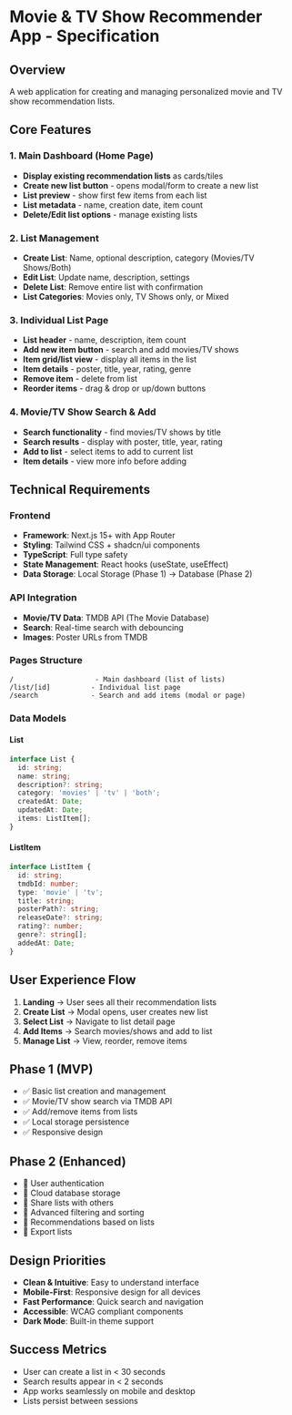 # Movie & TV Show Recommender App - Specification

## Overview
A web application for creating and managing personalized movie and TV show recommendation lists.

## Core Features

### 1. Main Dashboard (Home Page)
- **Display existing recommendation lists** as cards/tiles
- **Create new list button** - opens modal/form to create a new list
- **List preview** - show first few items from each list
- **List metadata** - name, creation date, item count
- **Delete/Edit list options** - manage existing lists

### 2. List Management
- **Create List**: Name, optional description, category (Movies/TV Shows/Both)
- **Edit List**: Update name, description, settings
- **Delete List**: Remove entire list with confirmation
- **List Categories**: Movies only, TV Shows only, or Mixed

### 3. Individual List Page
- **List header** - name, description, item count
- **Add new item button** - search and add movies/TV shows
- **Item grid/list view** - display all items in the list
- **Item details** - poster, title, year, rating, genre
- **Remove item** - delete from list
- **Reorder items** - drag & drop or up/down buttons

### 4. Movie/TV Show Search & Add
- **Search functionality** - find movies/TV shows by title
- **Search results** - display with poster, title, year, rating
- **Add to list** - select items to add to current list
- **Item details** - view more info before adding

## Technical Requirements

### Frontend
- **Framework**: Next.js 15+ with App Router
- **Styling**: Tailwind CSS + shadcn/ui components
- **TypeScript**: Full type safety
- **State Management**: React hooks (useState, useEffect)
- **Data Storage**: Local Storage (Phase 1) → Database (Phase 2)

### API Integration
- **Movie/TV Data**: TMDB API (The Movie Database)
- **Search**: Real-time search with debouncing
- **Images**: Poster URLs from TMDB

### Pages Structure
```
/                    - Main dashboard (list of lists)
/list/[id]          - Individual list page
/search             - Search and add items (modal or page)
```

### Data Models

#### List
```typescript
interface List {
  id: string;
  name: string;
  description?: string;
  category: 'movies' | 'tv' | 'both';
  createdAt: Date;
  updatedAt: Date;
  items: ListItem[];
}
```

#### ListItem
```typescript
interface ListItem {
  id: string;
  tmdbId: number;
  type: 'movie' | 'tv';
  title: string;
  posterPath?: string;
  releaseDate?: string;
  rating?: number;
  genre?: string[];
  addedAt: Date;
}
```

## User Experience Flow

1. **Landing** → User sees all their recommendation lists
2. **Create List** → Modal opens, user creates new list
3. **Select List** → Navigate to list detail page
4. **Add Items** → Search movies/shows and add to list
5. **Manage List** → View, reorder, remove items

## Phase 1 (MVP)
- ✅ Basic list creation and management
- ✅ Movie/TV show search via TMDB API
- ✅ Add/remove items from lists
- ✅ Local storage persistence
- ✅ Responsive design

## Phase 2 (Enhanced)
- 🔄 User authentication
- 🔄 Cloud database storage
- 🔄 Share lists with others
- 🔄 Advanced filtering and sorting
- 🔄 Recommendations based on lists
- 🔄 Export lists

## Design Priorities
- **Clean & Intuitive**: Easy to understand interface
- **Mobile-First**: Responsive design for all devices
- **Fast Performance**: Quick search and navigation
- **Accessible**: WCAG compliant components
- **Dark Mode**: Built-in theme support

## Success Metrics
- User can create a list in < 30 seconds
- Search results appear in < 2 seconds
- App works seamlessly on mobile and desktop
- Lists persist between sessions
